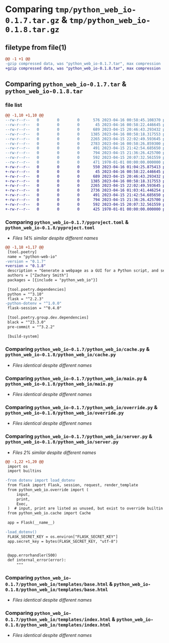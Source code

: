 # Comparing `tmp/python_web_io-0.1.7.tar.gz` & `tmp/python_web_io-0.1.8.tar.gz`

## filetype from file(1)

```diff
@@ -1 +1 @@
-gzip compressed data, was "python_web_io-0.1.7.tar", max compression
+gzip compressed data, was "python_web_io-0.1.8.tar", max compression
```

## Comparing `python_web_io-0.1.7.tar` & `python_web_io-0.1.8.tar`

### file list

```diff
@@ -1,10 +1,10 @@
--rw-r--r--   0        0        0      576 2023-04-16 00:58:45.108370 python_web_io-0.1.7/pyproject.toml
--rw-r--r--   0        0        0       45 2023-04-16 00:58:22.446645 python_web_io-0.1.7/python_web_io/__main__.py
--rw-r--r--   0        0        0      689 2023-04-15 20:46:43.293432 python_web_io-0.1.7/python_web_io/cache.py
--rw-r--r--   0        0        0     1385 2023-04-16 00:58:18.317553 python_web_io-0.1.7/python_web_io/main.py
--rw-r--r--   0        0        0     2265 2023-04-15 22:02:49.593645 python_web_io-0.1.7/python_web_io/override.py
--rw-r--r--   0        0        0     2783 2023-04-16 00:58:26.859300 python_web_io-0.1.7/python_web_io/server.py
--rw-r--r--   0        0        0      491 2023-04-15 21:42:54.685650 python_web_io-0.1.7/python_web_io/templates/500.html
--rw-r--r--   0        0        0      794 2023-04-15 21:36:26.425700 python_web_io-0.1.7/python_web_io/templates/base.html
--rw-r--r--   0        0        0      592 2023-04-15 20:07:32.561559 python_web_io-0.1.7/python_web_io/templates/index.html
--rw-r--r--   0        0        0      471 1970-01-01 00:00:00.000000 python_web_io-0.1.7/PKG-INFO
+-rw-r--r--   0        0        0      550 2023-04-16 01:04:25.875413 python_web_io-0.1.8/pyproject.toml
+-rw-r--r--   0        0        0       45 2023-04-16 00:58:22.446645 python_web_io-0.1.8/python_web_io/__main__.py
+-rw-r--r--   0        0        0      689 2023-04-15 20:46:43.293432 python_web_io-0.1.8/python_web_io/cache.py
+-rw-r--r--   0        0        0     1385 2023-04-16 00:58:18.317553 python_web_io-0.1.8/python_web_io/main.py
+-rw-r--r--   0        0        0     2265 2023-04-15 22:02:49.593645 python_web_io-0.1.8/python_web_io/override.py
+-rw-r--r--   0        0        0     2736 2023-04-16 01:03:41.446254 python_web_io-0.1.8/python_web_io/server.py
+-rw-r--r--   0        0        0      491 2023-04-15 21:42:54.685650 python_web_io-0.1.8/python_web_io/templates/500.html
+-rw-r--r--   0        0        0      794 2023-04-15 21:36:26.425700 python_web_io-0.1.8/python_web_io/templates/base.html
+-rw-r--r--   0        0        0      592 2023-04-15 20:07:32.561559 python_web_io-0.1.8/python_web_io/templates/index.html
+-rw-r--r--   0        0        0      425 1970-01-01 00:00:00.000000 python_web_io-0.1.8/PKG-INFO
```

### Comparing `python_web_io-0.1.7/pyproject.toml` & `python_web_io-0.1.8/pyproject.toml`

 * *Files 14% similar despite different names*

```diff
@@ -1,18 +1,17 @@
 [tool.poetry]
 name = "python-web-io"
-version = "0.1.7"
+version = "0.1.8"
 description = "Generate a webpage as a GUI for a Python script, and serve from anywhere."
 authors = ["Zachary Smith"]
 packages = [{include = "python_web_io"}]
 
 [tool.poetry.dependencies]
 python = "^3.10"
 flask = "^2.2.3"
-python-dotenv = "^1.0.0"
 flask-session = "^0.4.0"
 
 [tool.poetry.group.dev.dependencies]
 black = "^23.3.0"
 pre-commit = "^3.2.2"
 
 [build-system]
```

### Comparing `python_web_io-0.1.7/python_web_io/cache.py` & `python_web_io-0.1.8/python_web_io/cache.py`

 * *Files identical despite different names*

### Comparing `python_web_io-0.1.7/python_web_io/main.py` & `python_web_io-0.1.8/python_web_io/main.py`

 * *Files identical despite different names*

### Comparing `python_web_io-0.1.7/python_web_io/override.py` & `python_web_io-0.1.8/python_web_io/override.py`

 * *Files identical despite different names*

### Comparing `python_web_io-0.1.7/python_web_io/server.py` & `python_web_io-0.1.8/python_web_io/server.py`

 * *Files 2% similar despite different names*

```diff
@@ -1,22 +1,20 @@
 import os
 import builtins
 
-from dotenv import load_dotenv
 from flask import Flask, session, request, render_template
 from python_web_io.override import (
     input,
     print,
     Exec,
 )  # input, print are listed as unused, but exist to override builtin calls made from Exec() of the user script
 from python_web_io.cache import Cache
 
 app = Flask(__name__)
 
-load_dotenv()
 FLASK_SECRET_KEY = os.environ["FLASK_SECRET_KEY"]
 app.secret_key = bytes(FLASK_SECRET_KEY, "utf-8")
 
 
 @app.errorhandler(500)
 def internal_error(error):
     """
```

### Comparing `python_web_io-0.1.7/python_web_io/templates/base.html` & `python_web_io-0.1.8/python_web_io/templates/base.html`

 * *Files identical despite different names*

### Comparing `python_web_io-0.1.7/python_web_io/templates/index.html` & `python_web_io-0.1.8/python_web_io/templates/index.html`

 * *Files identical despite different names*

